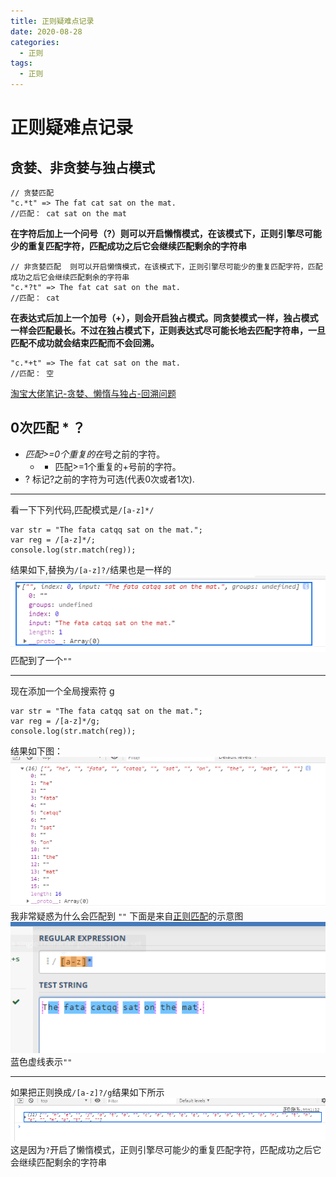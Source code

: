 ```yaml
---
title: 正则疑难点记录
date: 2020-08-28
categories: 
  - 正则
tags: 
  - 正则
---
```

# 正则疑难点记录

## 贪婪、非贪婪与独占模式

```
// 贪婪匹配
"c.*t" => The fat cat sat on the mat.
//匹配： cat sat on the mat
```

**在字符后加上一个问号（?）则可以开启懒惰模式，在该模式下，正则引擎尽可能少的重复匹配字符，匹配成功之后它会继续匹配剩余的字符串**

```
// 非贪婪匹配  则可以开启懒惰模式，在该模式下，正则引擎尽可能少的重复匹配字符，匹配成功之后它会继续匹配剩余的字符串
"c.*?t" => The fat cat sat on the mat.
//匹配： cat
```

**在表达式后加上一个加号（+），则会开启独占模式。同贪婪模式一样，独占模式一样会匹配最长。不过在独占模式下，正则表达式尽可能长地去匹配字符串，一旦匹配不成功就会结束匹配而不会回溯。**

```
"c.*+t" => The fat cat sat on the mat.
//匹配： 空
```

[淘宝大佬笔记-贪婪、懒惰与独占-回溯问题](https://www.cnblogs.com/study-everyday/p/7426862.html)  

## 0次匹配 * ？

- *匹配>=0个重复的在*号之前的字符。
    - + 匹配>=1个重复的+号前的字符。
- ? 标记?之前的字符为可选(代表0次或者1次).

***
看一下下列代码,匹配模式是`/[a-z]*/`

```
var str = "The fata catqq sat on the mat.";
var reg = /[a-z]*/;
console.log(str.match(reg));
```

结果如下,替换为`/[a-z]?/`结果也是一样的
![疑难点记录](疑难点记录/bg1.png)  
匹配到了一个`""`
***
现在添加一个全局搜索符 g

```
var str = "The fata catqq sat on the mat.";
var reg = /[a-z]*/g;
console.log(str.match(reg));
```

结果如下图：
![疑难点记录](疑难点记录/bg2.png)  
我非常疑惑为什么会匹配到 `""` 下面是来自[正则匹配](https://regex101.com/r/7m8me5/1)的示意图  
![疑难点记录](疑难点记录/bg3.png)
蓝色虚线表示`""`
***
如果把正则换成`/[a-z]?/g`结果如下所示  
![疑难点记录](疑难点记录/bg4.png)
这是因为`?`开启了懒惰模式，正则引擎尽可能少的重复匹配字符，匹配成功之后它会继续匹配剩余的字符串  
